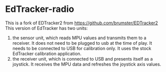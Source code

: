 # EdTracker-radio
This is a fork of EDTracker2 from https://github.com/brumster/EDTracker2
This version of EdTracker has two units: 
1) the sensor unit, which reads MPU values and transmits them to a receiver. It does not need to be plugged to usb at the time of play. It needs to be connected to USB for calibration only. It uses the stock EdTracker calibration application.
2) the receiver unit, which is connected to USB and presents itself as a joystick. It receives the MPU data and refreshes the joystick axis values.

